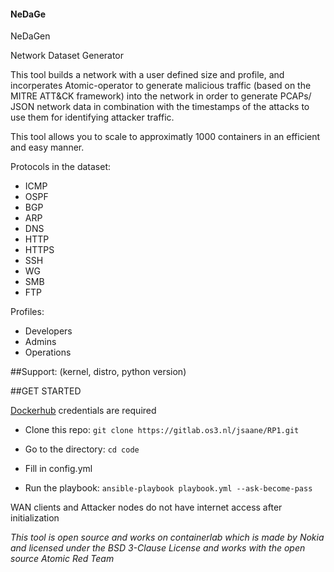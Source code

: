 #### NeDaGe

NeDaGen

Network Dataset Generator

This tool builds a network with a user defined size and profile, and incorperates Atomic-operator to generate malicious traffic (based on the MITRE ATT&CK framework) into the network in order to generate PCAPs/ JSON network data in combination with the timestamps of the attacks to use them for identifying attacker traffic.

This tool allows you to scale to approximatly 1000 containers in an efficient and easy manner.

Protocols in the dataset:
- ICMP
- OSPF
- BGP
- ARP
- DNS
- HTTP
- HTTPS
- SSH
- WG
- SMB
- FTP

Profiles:
- Developers
- Admins
- Operations

##Support: 
(kernel, distro, python version)

##GET STARTED

[Dockerhub](https://hub.docker.com/) credentials are required

- Clone this repo:
```git clone https://gitlab.os3.nl/jsaane/RP1.git```

- Go to the directory:
```cd code```

- Fill in config.yml

- Run the playbook:
```ansible-playbook playbook.yml --ask-become-pass```


WAN clients and Attacker nodes do not have internet access after initialization

*This tool is open source and works on containerlab which is made by Nokia and licensed under the BSD 3-Clause License and works with the open source Atomic Red Team*
